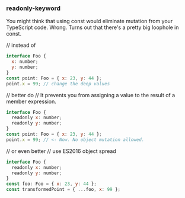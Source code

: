 ### readonly-keyword

You might think that using const would eliminate mutation from your TypeScript code. Wrong. 
Turns out that there's a pretty big loophole in const.

// instead of
```javascript
interface Foo {
  x: number;
  y: number;
}
const point: Foo = { x: 23, y: 44 };
point.x = 99; // change the deep values
```

// better do
// It prevents you from assigning a value to the result of a member expression.
```javascript
interface Foo {
  readonly x: number;
  readonly y: number;
}
const point: Foo = { x: 23, y: 44 };
point.x = 99; // <- Now. No object mutation allowed.
```


// or even better
// use ES2016 object spread
```javascript
interface Foo {
  readonly x: number;
  readonly y: number;
}
const foo: Foo = { x: 23, y: 44 };
const transformedPoint = { ...foo, x: 99 };
```

